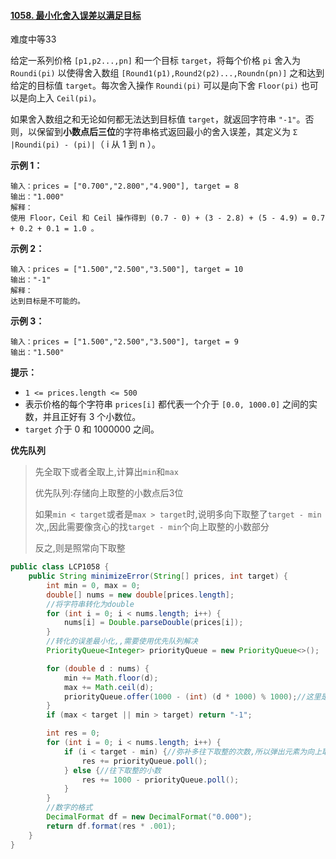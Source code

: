 #### [1058. 最小化舍入误差以满足目标](https://leetcode-cn.com/problems/minimize-rounding-error-to-meet-target/)

难度中等33

给定一系列价格 `[p1,p2...,pn]` 和一个目标 `target`，将每个价格 `pi` 舍入为 `Roundi(pi)` 以使得舍入数组 `[Round1(p1),Round2(p2)...,Roundn(pn)]`
之和达到给定的目标值 `target`。每次舍入操作 `Roundi(pi)` 可以是向下舍 `Floor(pi)` 也可以是向上入 `Ceil(pi)`。

如果舍入数组之和无论如何都无法达到目标值 `target`，就返回字符串 `"-1"`。否则，以保留到**小数点后三位**的字符串格式返回最小的舍入误差，其定义为 `Σ |Roundi(pi) - (pi)|`（ i 从 1 到 n ）。

**示例 1：**

```
输入：prices = ["0.700","2.800","4.900"], target = 8
输出："1.000"
解释： 
使用 Floor，Ceil 和 Ceil 操作得到 (0.7 - 0) + (3 - 2.8) + (5 - 4.9) = 0.7 + 0.2 + 0.1 = 1.0 。
```

**示例 2：**

```
输入：prices = ["1.500","2.500","3.500"], target = 10
输出："-1"
解释：
达到目标是不可能的。
```

**示例 3：**

```
输入：prices = ["1.500","2.500","3.500"], target = 9
输出："1.500"
```

**提示：**

- `1 <= prices.length <= 500`
- 表示价格的每个字符串 `prices[i]` 都代表一个介于 `[0.0, 1000.0]` 之间的实数，并且正好有 3 个小数位。
- `target` 介于 0 和 1000000 之间。

**优先队列**

> 先全取下或者全取上,计算出`min`和`max`
>
>优先队列:存储向上取整的小数点后3位
>
>如果`min < target`或者是`max > target`时,说明多向下取整了`target - min`次,,因此需要像贪心的找`target - min`个向上取整的小数部分
>
>反之,则是照常向下取整

```java
public class LCP1058 {
    public String minimizeError(String[] prices, int target) {
        int min = 0, max = 0;
        double[] nums = new double[prices.length];
        //将字符串转化为double
        for (int i = 0; i < nums.length; i++) {
            nums[i] = Double.parseDouble(prices[i]);
        }
        //转化的误差最小化,,需要使用优先队列解决
        PriorityQueue<Integer> priorityQueue = new PriorityQueue<>();

        for (double d : nums) {
            min += Math.floor(d);
            max += Math.ceil(d);
            priorityQueue.offer(1000 - (int) (d * 1000) % 1000);//这里是取出小数点后3位,,往上取整的差值
        }
        if (max < target || min > target) return "-1";

        int res = 0;
        for (int i = 0; i < nums.length; i++) {
            if (i < target - min) {//弥补多往下取整的次数,所以弹出元素为向上取整的res
                res += priorityQueue.poll();
            } else {//往下取整的小数
                res += 1000 - priorityQueue.poll();
            }
        }
        //数字的格式
        DecimalFormat df = new DecimalFormat("0.000");
        return df.format(res * .001);
    }
}
```

